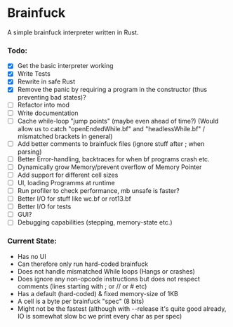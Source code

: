 # Brainfuck
A simple brainfuck interpreter written in Rust.

### Todo:

- [X] Get the basic interpreter working
- [X] Write Tests
- [X] Rewrite in safe Rust
- [X] Remove the panic by requiring a program in the constructor (thus preventing bad states)?
- [ ] Refactor into mod
- [ ] Write documentation
- [ ] Cache while-loop "jump points" (maybe even ahead of time?) (Would allow us to catch "openEndedWhile.bf" and "headlessWhile.bf" / mismatched brackets in general)
- [ ] Add better comments to brainfuck files (ignore stuff after ; when parsing)
- [ ] Better Error-handling, backtraces for when bf programs crash etc.
- [ ] Dynamically grow Memory/prevent overflow of Memory Pointer
- [ ] Add support for different cell sizes
- [ ] UI, loading Programms at runtime
- [ ] Run profiler to check performance, mb unsafe is faster?
- [ ] Better I/O for stuff like wc.bf or rot13.bf
- [ ] Better I/O for tests
- [ ] GUI?
- [ ] Debugging capabilities (stepping, memory-state etc.)

### Current State:

- Has no UI
- Can therefore only run hard-coded brainfuck
- Does not handle mismatched While loops (Hangs or crashes)
- Does ignore any non-opcode instructions but does not respect comments (lines starting with ; or // or # etc)
- Has a default (hard-coded) & fixed memory-size of 1KB
- A cell is a byte per brainfuck "spec" (8 bits)
- Might not be the fastest (although with --release it's quite good already, IO is somewhat slow bc we print every char as per spec)
